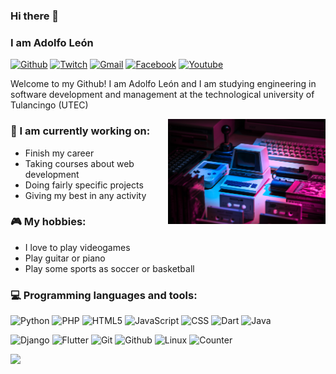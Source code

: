 ### Hi there 👋
### I am Adolfo León
[![Github](https://img.shields.io/badge/-Github-000?style=flat&logo=Github&logoColor=white)](https://github.com/Adogamm)
[![Twitch](https://img.shields.io/badge/-Twitch-6441A4?style=flat&logo=Twitch&logoColor=white)](https://www.twitch.tv/adogamm)
[![Gmail](https://img.shields.io/badge/-Gmail-c14438?style=flat&logo=Gmail&logoColor=white)](mailto:fantasydatacr7@gmail.com)
[![Facebook](https://img.shields.io/badge/-Facebook-fff?style=flat&logo=Facebook)](https://www.facebook.com/alexis.paez.7547)
[![Youtube](https://img.shields.io/badge/-YouTube-fff?style=flat&logo=youtube&logoColor=red)](https://www.youtube.com/channel/UCdK5P47Es4q3Zf64X3uXcyQ)

Welcome to my Github! I am Adolfo León and I am studying engineering in software development and management at the technological university of Tulancingo (UTEC)

<img align="right" alt="img" src="https://github.com/Adogamm/Adogamm/blob/main/cover-image1.jpg?raw=true" width="50%" height="auto" />

### 🌱 I am currently working on:
- Finish my career
- Taking courses about web development
- Doing fairly specific projects
- Giving my best in any activity

### :video_game: My hobbies:
- I love to play videogames
- Play guitar or piano
- Play some sports as soccer or basketball

### :computer: Programming languages and tools:

![Python](https://img.shields.io/badge/-Python-222?style=flat&logo=python)
![PHP](https://img.shields.io/badge/-PHP-222?style=flat&logo=php)
![HTML5](https://img.shields.io/badge/-HTML5-222?style=flat&logo=html5)
![JavaScript](https://img.shields.io/badge/-JavaScript-222?style=flat&logo=javascript)
![CSS](https://img.shields.io/badge/-CSS3-222?style=flat&logo=CSS3)
![Dart](https://img.shields.io/badge/-Dart-222?style=flat&logo=Dart)
![Java](https://img.shields.io/badge/-Java-222?style=flat&logo=Java)
<br />

![Django](https://img.shields.io/badge/-Django-222?style=flat&logo=django)
![Flutter](https://img.shields.io/badge/-Flutter-222?style=flat&logo=flutter)
![Git](https://img.shields.io/badge/-Git-222?style=flat&logo=git)
![Github](https://img.shields.io/badge/-Github-222?style=flat&logo=github)
![Linux](https://img.shields.io/badge/-Linux-222?style=flat&logo=linux)
![Counter](https://komarev.com/ghpvc/?username=Adogamm)

<p>
	<img width="50%" src="https://github-readme-stats.vercel.app/api/top-langs/?username=Adogamm&theme=dracula&langs_count=5" />
